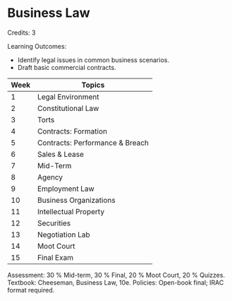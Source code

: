 # Business Law

Credits: 3

Learning Outcomes:
- Identify legal issues in common business scenarios.
- Draft basic commercial contracts.

| Week | Topics                          |
| ---- | ------------------------------- |
| 1    | Legal Environment               |
| 2    | Constitutional Law              |
| 3    | Torts                           |
| 4    | Contracts: Formation            |
| 5    | Contracts: Performance & Breach |
| 6    | Sales & Lease                   |
| 7    | Mid-Term                        |
| 8    | Agency                          |
| 9    | Employment Law                  |
| 10   | Business Organizations          |
| 11   | Intellectual Property           |
| 12   | Securities                      |
| 13   | Negotiation Lab                 |
| 14   | Moot Court                      |
| 15   | Final Exam                      |

Assessment: 30 % Mid-term, 30 % Final, 20 % Moot Court, 20 % Quizzes.
Textbook: Cheeseman, Business Law, 10e.
Policies: Open-book final; IRAC format required.